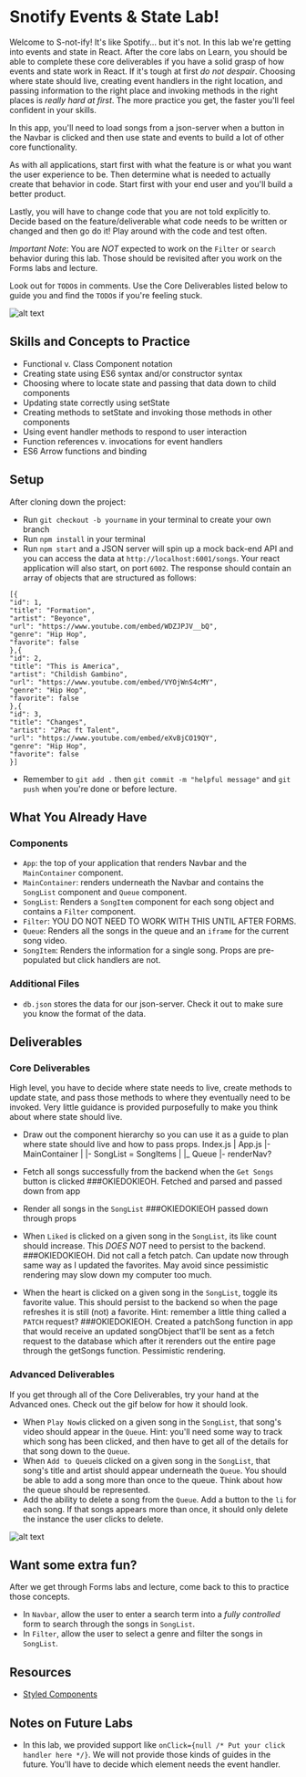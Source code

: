 # Snotify Events & State Lab!
Welcome to S-not-ify! It's like Spotify... but it's not. In this lab we're getting into events and state in React. After the core labs on Learn, you should be able to complete these core deliverables if you have a solid grasp of how events and state work in React. If it's tough at first *do not despair*. Choosing where state should live, creating event handlers in the right location, and passing information to the right place and invoking methods in the right places is *really hard at first*. The more practice you get, the faster you'll feel confident in your skills. 

In this app, you'll need to load songs from a json-server when a button in the Navbar is clicked and then use state and events to build a lot of other core functionality. 

As with all applications, start first with what the feature is or what you want the user experience to be. Then determine what is needed to actually create that behavior in code. Start first with your end user and you'll build a better product. 

Lastly, you will have to change code that you are not told explicitly to. Decide based on the feature/deliverable what code needs to be written or changed and then go do it! Play around with the code and test often. 

*Important Note*: You are *NOT* expected to work on the `Filter` or `search` behavior during this lab. Those should be revisited after you work on the Forms labs and lecture. 

Look out for `TODO`s in comments. Use the Core Deliverables listed below to guide you and find the `TODO`s if you're feeling stuck.

![alt text][core_image]

[core_image]: ./public/SnotifyCore.gif "Core Deliverables"

## Skills and Concepts to Practice
- Functional v. Class Component notation
- Creating state using ES6 syntax and/or constructor syntax
- Choosing where to locate state and passing that data down to child components
- Updating state correctly using setState
- Creating methods to setState and invoking those methods in other components
- Using event handler methods to respond to user interaction 
- Function references v. invocations for event handlers
- ES6 Arrow functions and binding 

## Setup
After cloning down the project:
- Run `git checkout -b yourname` in your terminal to create your own branch
- Run `npm install` in your terminal
- Run `npm start` and a JSON server will spin up a mock back-end API and you can access the data at `http://localhost:6001/songs`. Your react application will also start, on port `6002`. The response should contain an array of objects that are structured as follows:
```
[{
"id": 1,
"title": "Formation",
"artist": "Beyonce",
"url": "https://www.youtube.com/embed/WDZJPJV__bQ",
"genre": "Hip Hop",
"favorite": false
},{
"id": 2,
"title": "This is America",
"artist": "Childish Gambino",
"url": "https://www.youtube.com/embed/VYOjWnS4cMY",
"genre": "Hip Hop",
"favorite": false
},{
"id": 3,
"title": "Changes",
"artist": "2Pac ft Talent",
"url": "https://www.youtube.com/embed/eXvBjCO19QY",
"genre": "Hip Hop",
"favorite": false
}]
```
- Remember to `git add .` then `git commit -m "helpful message"` and `git push` when you're done or before lecture. 


## What You Already Have
### Components
- `App`: the top of your application that renders Navbar and the `MainContainer` component.
- `MainContainer`: renders underneath the Navbar and contains the `SongList` component and `Queue` component.
- `SongList`: Renders a `SongItem` component for each song object and contains a `Filter` component.
- `Filter`: YOU DO NOT NEED TO WORK WITH THIS UNTIL AFTER FORMS.
- `Queue`: Renders all the songs in the queue and an `iframe` for the current song video.
- `SongItem`: Renders the information for a single song. Props are pre-populated but click handlers are not.


### Additional Files
- `db.json` stores the data for our json-server. Check it out to make sure you know the format of the data.  


## Deliverables 
### Core Deliverables
High level, you have to decide where state needs to live, create methods to update state, and pass those methods to where they eventually need to be invoked. Very little guidance is provided purposefully to make you think about where state should live. 
- Draw out the component hierarchy so you can use it as a guide to plan where state should live and how to pass props.
Index.js
   |
App.js
   |- MainContainer
   |            |- SongList = SongItems
   |            |_ Queue
   |- renderNav?



- Fetch all songs successfully from the backend when the `Get Songs` button is clicked
###OKIEDOKIEOH. Fetched and parsed and passed down from app

- Render all songs in the `SongList`
###OKIEDOKIEOH passed down through props

- When `Liked` is clicked on a given song in the `SongList`, its like count should increase. This *DOES NOT* need to persist to the backend. 
###OKIEDOKIEOH. Did not call a fetch patch. Can update now through same way as I updated the favorites. May avoid since pessimistic rendering may slow down my computer too much.

- When the heart is clicked on a given song in the `SongList`, toggle its favorite value. This should persist to the backend so when the page refreshes it is still (not) a favorite. Hint: remember a little thing called a `PATCH` request?
###OKIEDOKIEOH. Created a patchSong function in app that would
receive an updated songObject that'll be sent as a fetch request to the database which after it rerenders out the entire page through the getSongs function. Pessimistic rendering. 

### Advanced Deliverables
If you get through all of the Core Deliverables, try your hand at the Advanced ones. Check out the gif below for how it should look. 
- When `Play Now`is clicked on a given song in the `SongList`, that song's video should appear in the `Queue`. Hint: you'll need some way to track which song has been clicked, and then have to get all of the details for that song down to the `Queue`. 
- When `Add to Queue`is clicked on a given song in the `SongList`, that song's title and artist should appear underneath the `Queue`. You should be able to add a song more than once to the queue. Think about how the queue should be represented. 
- Add the ability to delete a song from the `Queue`. Add a button to the `li` for each song. If that songs appears more than once, it should only delete the instance the user clicks to delete. 

![alt text][advanced_image]

[advanced_image]: ./public/SnotifyAdvanced.gif "Core Deliverables"


## Want some extra fun? 
After we get through Forms labs and lecture, come back to this to practice those concepts. 
- In `Navbar`, allow the user to enter a search term into a *fully controlled* form to search through the songs in `SongList`. 
- In `Filter`, allow the user to select a genre and filter the songs in `SongList`. 



## Resources
- [Styled Components](https://styled-components.com/)

## Notes on Future Labs
- In this lab, we provided support like `onClick={null /* Put your click handler here */}`. We will not provide those kinds of guides in the future. You'll have to decide which element needs the event handler. 

